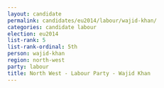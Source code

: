 ```yaml
---
layout: candidate
permalink: candidates/eu2014/labour/wajid-khan/
categories: candidate labour
election: eu2014
list-rank: 5
list-rank-ordinal: 5th
person: wajid-khan
region: north-west
party: labour
title: North West - Labour Party - Wajid Khan
---
```

